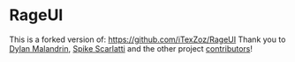 # RageUI
This is a forked version of: https://github.com/iTexZoz/RageUI
Thank you to [Dylan Malandrin](https://github.com/iTexZoz), [Spike Scarlatti](https://github.com/SpikeScarlatti) and the other project [contributors](https://github.com/iTexZoz/RageUI/graphs/contributors)!
